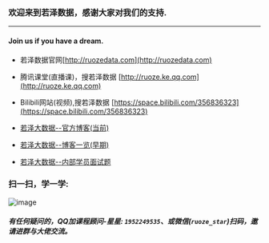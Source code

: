 ### 欢迎来到若泽数据，感谢大家对我们的支持.
--------------------------------------------------------------------

#### Join us if you have a dream. 

* 若泽数据官网[http://ruozedata.com](http://ruozedata.com)      
* 腾讯课堂(直播课)，搜若泽数据 [http://ruoze.ke.qq.com](http://ruoze.ke.qq.com)
* Bilibili网站(视频),搜若泽数据 [https://space.bilibili.com/356836323](https://space.bilibili.com/356836323)

* [若泽大数据--官方博客(当前)](https://ruozedata.github.io)
* [若泽大数据--博客一览(早期)](https://github.com/ruozedata/BigData/blob/master/blog/BigDataBlogOverview.md)
* [若泽大数据--内部学员面试题](https://github.com/ruozedata/BigData/blob/master/interview/%E5%B8%B8%E8%A7%81%E9%9D%A2%E8%AF%95%E9%A2%98.md)  

### 扫一扫，学一学:
 ![image](https://github.com/Hackeruncle/BigData/blob/master/blog/pic/%E8%8B%A5%E6%B3%BD%E6%95%B0%E6%8D%AE--%E6%89%AB%E6%8F%8F%E5%85%A5%E5%8F%A3.png?raw=true)  
##### 有任何疑问的，QQ加课程顾问-星星: `1952249535`、或微信(`ruoze_star`)扫码，邀请进群与大佬交流。
